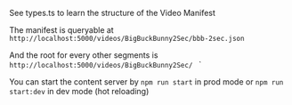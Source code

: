 See types.ts to learn the structure of the Video Manifest

The manifest is queryable at `http://localhost:5000/videos/BigBuckBunny2Sec/bbb-2sec.json`

And the root for every other segments is `http://localhost:5000/videos/BigBuckBunny2Sec/ `
`

You can start the content server by `npm run start` in prod mode or `npm run start:dev` in dev mode (hot reloading)